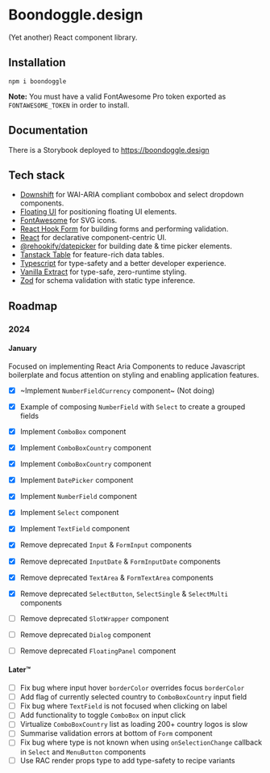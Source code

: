 # Boondoggle.design

(Yet another) React component library.

## Installation

```shell
npm i boondoggle
```

**Note:** You must have a valid FontAwesome Pro token exported as
`FONTAWESOME_TOKEN` in order to install.


## Documentation

There is a Storybook deployed to <https://boondoggle.design>

## Tech stack

- [Downshift](https://www.downshift-js.com/) for WAI-ARIA compliant combobox
    and select dropdown components.
- [Floating UI](https://floating-ui.com/) for positioning floating UI
    elements.
- [FontAwesome](https://fontawesome.com/) for SVG icons.
- [React Hook Form](https://www.react-hook-form.com/) for building forms and
    performing validation.
- [React](https://react.dev/) for declarative component-centric UI.
- [@rehookify/datepicker](https://github.com/rehookify/datepicker) for
    building date & time picker elements.
- [Tanstack Table](https://tanstack.com/table/v8) for feature-rich data
    tables.
- [Typescript](https://www.typescriptlang.org/) for type-safety and a better
    developer experience.
- [Vanilla Extract](https://vanilla-extract.style/) for type-safe,
    zero-runtime styling.
- [Zod](https://zod.dev/) for schema validation with static type inference.

## Roadmap

### 2024

#### January

Focused on implementing React Aria Components to reduce Javascript boilerplate
and focus attention on styling and enabling application features.

- [x] ~Implement `NumberFieldCurrency` component~ (Not doing)
- [x] Example of composing `NumberField` with `Select` to create a grouped
        fields
- [x] Implement `ComboBox` component
- [x] Implement `ComboBoxCountry` component
- [x] Implement `ComboBoxCountry` component
- [x] Implement `DatePicker` component
- [x] Implement `NumberField` component
- [x] Implement `Select` component
- [x] Implement `TextField` component
- [x] Remove deprecated `Input` & `FormInput` components
- [x] Remove deprecated `InputDate` & `FormInputDate` components
- [x] Remove deprecated `TextArea` & `FormTextArea` components
- [x] Remove deprecated `SelectButton`, `SelectSingle` & `SelectMulti`
        components

- [ ] Remove deprecated `SlotWrapper` component
- [ ] Remove deprecated `Dialog` component
- [ ] Remove deprecated `FloatingPanel` component

#### Later™️

- [ ] Fix bug where input hover `borderColor` overrides focus `borderColor`
- [ ] Add flag of currently selected country to `ComboBoxCountry` input field
- [ ] Fix bug where `TextField` is not focused when clicking on label
- [ ] Add functionality to toggle `ComboBox` on input click
- [ ] Virtualize `ComboBoxCountry` list as loading 200+ country logos is slow
- [ ] Summarise validation errors at bottom of `Form` component
- [ ] Fix bug where type is not known when using `onSelectionChange` callback
        in `Select` and `MenuButton` components
- [ ] Use RAC render props type to add type-safety to recipe variants
